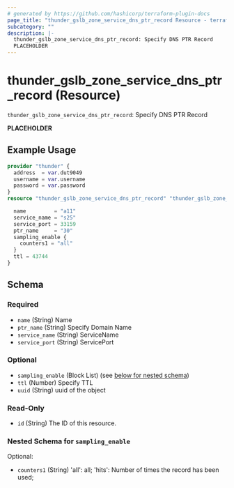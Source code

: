 ```yaml
---
# generated by https://github.com/hashicorp/terraform-plugin-docs
page_title: "thunder_gslb_zone_service_dns_ptr_record Resource - terraform-provider-thunder"
subcategory: ""
description: |-
  thunder_gslb_zone_service_dns_ptr_record: Specify DNS PTR Record
  PLACEHOLDER
---
```


# thunder_gslb_zone_service_dns_ptr_record (Resource)

`thunder_gslb_zone_service_dns_ptr_record`: Specify DNS PTR Record

__PLACEHOLDER__

## Example Usage

```terraform
provider "thunder" {
  address  = var.dut9049
  username = var.username
  password = var.password
}
resource "thunder_gslb_zone_service_dns_ptr_record" "thunder_gslb_zone_service_dns_ptr_record" {

  name         = "a11"
  service_name = "s25"
  service_port = 33159
  ptr_name     = "30"
  sampling_enable {
    counters1 = "all"
  }
  ttl = 43744
}
```

<!-- schema generated by tfplugindocs -->
## Schema

### Required

- `name` (String) Name
- `ptr_name` (String) Specify Domain Name
- `service_name` (String) ServiceName
- `service_port` (String) ServicePort

### Optional

- `sampling_enable` (Block List) (see [below for nested schema](#nestedblock--sampling_enable))
- `ttl` (Number) Specify TTL
- `uuid` (String) uuid of the object

### Read-Only

- `id` (String) The ID of this resource.

<a id="nestedblock--sampling_enable"></a>
### Nested Schema for `sampling_enable`

Optional:

- `counters1` (String) 'all': all; 'hits': Number of times the record has been used;


